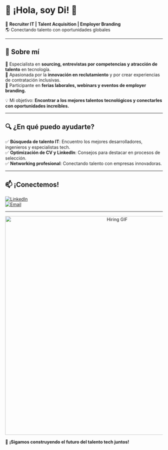 # 👋 ¡Hola, soy Di! 🚀  

🎯 **Recruiter IT | Talent Acquisition | Employer Branding**  
🌎 Conectando talento con oportunidades globales  

---

## 🚀 Sobre mí  
🔹 Especialista en **sourcing, entrevistas por competencias y atracción de talento** en tecnología.  
🔹 Apasionada por la **innovación en reclutamiento** y por crear experiencias de contratación inclusivas.  
🔹 Participante en **ferias laborales, webinars y eventos de employer branding.**  

💡 Mi objetivo: **Encontrar a los mejores talentos tecnológicos y conectarles con oportunidades increíbles.**  

---

## 🔍 ¿En qué puedo ayudarte?  
✅ **Búsqueda de talento IT**: Encuentro los mejores desarrolladores, ingenieros y especialistas tech.  
✅ **Optimización de CV y LinkedIn**: Consejos para destacar en procesos de selección.  
✅ **Networking profesional**: Conectando talento con empresas innovadoras.  

---

## 📫 ¡Conectemos!  
[![LinkedIn](https://img.shields.io/badge/LinkedIn-Connect-blue?style=for-the-badge&logo=linkedin)](https://www.linkedin.com/in/tuperfil)  
[![Email](https://img.shields.io/badge/Email-Contact-red?style=for-the-badge&logo=gmail)](mailto:tuemail@example.com)  

---

<p align="center">
  <img src="https://media.giphy.com/media/ZVik7pBtu9dNS/giphy.gif" width="700" alt="Hiring GIF">
</p>

🚀 **¡Sigamos construyendo el futuro del talento tech juntos!**

